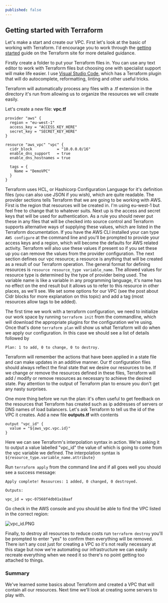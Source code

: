 ```yaml
---
published: false
---
```

## Getting started with Terraform

Let's make a start and create our VPC. First let's look at the basic of working with Terraform. I'd encourage you to work through the [getting started](https://www.terraform.io/intro/getting-started/install.html) guide on the Terraform site for more detailed guidance.

Firstly create a folder to put your Terraform files in. You can use any text editor to work with Terraform files but choosing one with specialist support will make life easier. I use [Visual Studio Code](https://code.visualstudio.com/), which has a Terraform plugin that will do autocomplete, reformatting, linting and other useful tricks.

Terraform will automatically process any files with a .tf extension in the directory it's run from allowing us to organize the resources we will create easily. 

Let's create a new file: **vpc.tf**

``` HCL
provider "aws" {
  region = "eu-west-1"
  access_key = "ACCESS_KEY_HERE"
  secret_key = "SECRET_KEY_HERE"
}

resource "aws_vpc" "vpc" {
  cidr_block           = "10.0.0.0/16"
  enable_dns_support   = true
  enable_dns_hostnames = true

  tags = {
    Name = "DemoVPC"
  }
}
```
Terraform uses HCL, or Hashicorp Configuration Language for it's definition files (you can also use JSON if you wish), which are quite readable.
The provider sections tells Terraform that we are going to be working with AWS. First is the region that resources will be created in. I'm using eu-west-1 but feel free to change that to whatever suits. Next up is the access and secret keys that will be used for authentication. As a rule you should never put these in any files that will be checked into source control and Terraform supports alternative ways of supplying these values, which are listed in the Terraform documentation. If you have the AWS CLI installed your can type `AWS configure` at the command line and you'll be prompted to provide your access keys and a region, which will become the defaults for AWS related activity. Terraform will also use these values if present so if you set these up you can remove the values from the provider configuration.
The next section defines our vpc resource; a resource is anything that will be created as a result of our Terraform operation. The general format for defining resources is `resource resource_type variable_name`. The allowed values for resource type is determined by the type of provider being used. The variable name is like a variable in any programming language, it's name has no effect on the end result but it allows us to refer to this resource in other places, as we'll see.
We set some options for our VPC (see the post about Cidr blocks for more explanation on this topic) and add a tag (most resources allow tags to be added).

The first time we work with a terraform configuration, we need to initialize our work space by running `terraform init` from the commandline, which will download the appropriate plugins for the configuration we're using. Once that's done `terraform plan` will show us what Terraform will do when we apply our configuration. In this case we should see a list of details followed by

```
Plan: 1 to add, 0 to change, 0 to destroy.
```
Terraform will remember the actions that have been applied in a state file and can make updates in an additive manner. Our tf configuration files should always reflect the final state that we desire our resources to be. If we change or remove the resources defined in these files, Terraform will add / modify or remove resources as necessary to achieve the desired state. Pay attention to the output of Terraform plan to ensure you don't get any nasty surprises.

One more thing before we run the plan: it's often useful to get feedback on the resources that Terraform has created such as ip addresses of servers or DNS names of load balancers. Let's ask Terraform to tell us the id of the VPC it creates. Add a new file **outputs.tf** with contents

``` HCL
output "vpc_id" {
  value = "${aws_vpc.vpc.id}"
}
```

Here we can see Terraform's interpolation syntax in action. We're asking it to output a value labelled "vpc_id" the value of which is going to come from the vpc variable we defined. The interpolation syntax is `${resource_type.variable_name.attribute}`

Run `terraform apply` from the command line and if all goes well you should see a success message:

```
Apply complete! Resources: 1 added, 0 changed, 0 destroyed.

Outputs:

vpc_id = vpc-07568f4db01a18aaf
```

Go check in the AWS console and you should be able to find the VPC listed in the correct region:

![vpc_id.PNG]({{site.baseurl}}/_drafts/vpc_id.PNG)

Finally, to destroy all resources to reduce costs run `terraform destroy` you'll be prompted to enter "yes" to confirm then everything will be removed. There isn't any cost just for creating a VPC so it's not really necessary at this stage but now we're automating our infrastructure we can easily recreate everything when we need it so there's no point getting too attached to things.

### Summary

We've learned some basics about Terraform and created a VPC that will contain all our resources. Next time we'll look at creating some servers to play with.